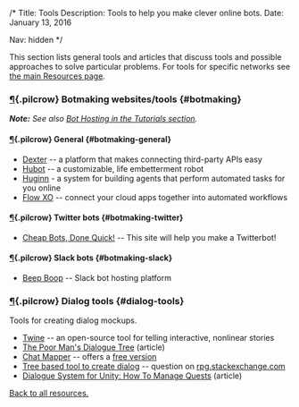 /*
Title: Tools
Description: Tools to help you make clever online bots.
Date: January 13, 2016

Nav: hidden
*/

This section lists general tools and articles that discuss tools and possible approaches to solve particular problems. For tools for specific networks see [the main Resources page](/resources/#specific-resources).

### [¶](#botmaking){.pilcrow} Botmaking websites/tools {#botmaking}

***Note:** See also [Bot Hosting in the Tutorials section](/tutorials/#bot-hosting).*

#### [¶](#botmaking-general){.pilcrow} General {#botmaking-general}

- [Dexter](https://rundexter.com/) -- a platform that makes connecting third-party APIs easy
- [Hubot](https://hubot.github.com/) -- a customizable, life embetterment robot
- [Huginn](https://github.com/cantino/huginn) - a system for building agents that perform automated tasks for you online
- [Flow XO](https://flowxo.com/) -- connect your cloud apps together into automated workflows

#### [¶](#botmaking-twitter){.pilcrow} Twitter bots {#botmaking-twitter}

- [Cheap Bots, Done Quick!](http://cheapbotsdonequick.com/) -- This site will help you make a Twitterbot!

#### [¶](#botmaking-slack){.pilcrow} Slack bots {#botmaking-slack}

- [Beep Boop](https://beepboophq.com) -- Slack bot hosting platform


### [¶](#dialog-tools){.pilcrow} Dialog tools {#dialog-tools}

Tools for creating dialog mockups.

- [Twine](http://twinery.org/) -- an open-source tool for telling interactive, nonlinear stories
- [The Poor Man's Dialogue Tree](http://etodd.io/2014/05/16/the-poor-mans-dialogue-tree/) (article)
- [Chat Mapper](http://www.chatmapper.com/features/) -- offers a [free version](http://www.chatmapper.com/pricing/)
- [Tree based tool to create dialog](http://rpg.stackexchange.com/questions/34816/tree-based-tool-to-create-dialog) -- question on [rpg.stackexchange.com](http://rpg.stackexchange.com/)
- [Dialogue System for Unity: How To Manage Quests](http://www.pixelcrushers.com/dialogue_system/manual/html/how_to_manage_quests.html#questCaseStudy) (article)

[Back to all resources.](/resources)
